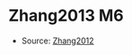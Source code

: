 <a name="material" />

# Zhang2013 M6
<script type="application/ld+json">
  {
    "@context": "https://schema.org/",
    "@type": "ChemicalSubstance",
    "http://purl.org/dc/terms/conformsTo":
      {
        "@type": "CreativeWork",
        "@id": "https://bioschemas.org/profiles/ChemicalSubstance/0.4-RELEASE/"
      },
    "@id": "https://egonw.github.io/nanowiki/nanowiki311.html#material",
    "name": "Zhang2013 M6",
    "sameAs": "http://127.0.0.1/mediawiki/index.php/Special:URIResolver/Zhang2013_M6"
  }
</script>


* Source: [Zhang2012](http://127.0.0.1/mediawiki/index.php/Special:URIResolver/Zhang2012)
